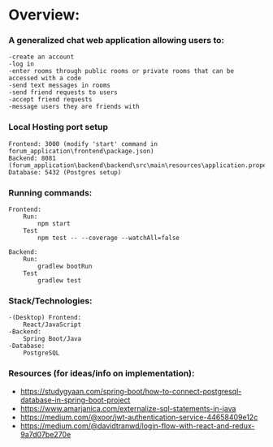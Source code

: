 # Overview:

### A generalized chat web application allowing users to:  

	-create an account
	-log in
	-enter rooms through public rooms or private rooms that can be accessed with a code
	-send text messages in rooms
	-send friend requests to users
	-accept friend requests
	-message users they are friends with

### Local Hosting port setup
	Frontend: 3000 (modify 'start' command in forum_application\frontend\package.json)
	Backend: 8081 (forum_application\backend\backend\src\main\resources\application.properties)
	Database: 5432 (Postgres setup)

### Running commands:

	Frontend:
		Run:
			npm start 
		Test
			npm test -- --coverage --watchAll=false
			
	Backend:
		Run:
			gradlew bootRun
		Test
			gradlew test 

### Stack/Technologies:

	-(Desktop) Frontend:
		React/JavaScript
	-Backend:
		Spring Boot/Java
	-Database:
		PostgreSQL
	
	
### Resources (for ideas/info on implementation):
- https://studygyaan.com/spring-boot/how-to-connect-postgresql-database-in-spring-boot-project
- https://www.amarjanica.com/externalize-sql-statements-in-java
- https://medium.com/@xoor/jwt-authentication-service-44658409e12c
- https://medium.com/@davidtranwd/login-flow-with-react-and-redux-9a7d07be270e